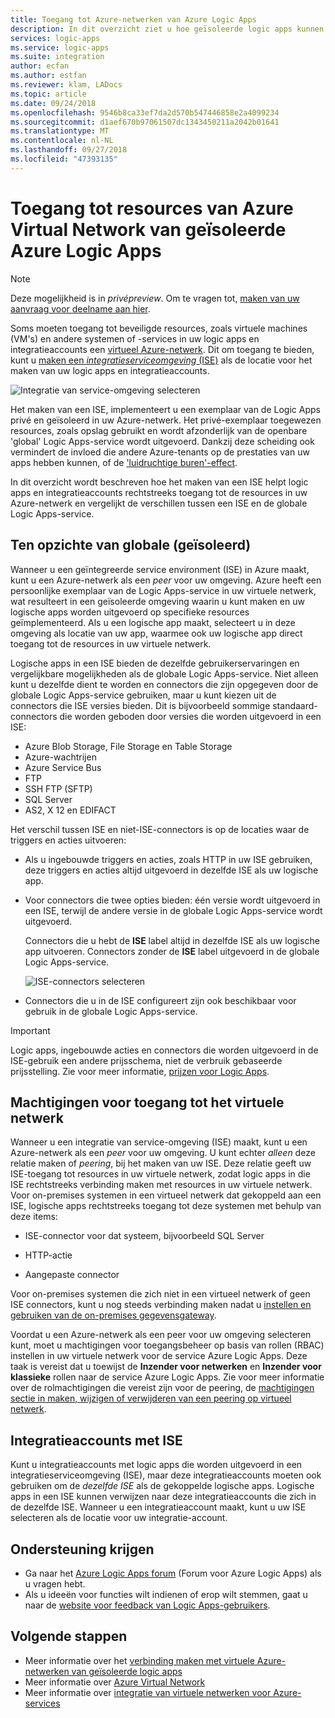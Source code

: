 ```yaml
---
title: Toegang tot Azure-netwerken van Azure Logic Apps
description: In dit overzicht ziet u hoe geïsoleerde logic apps kunnen verbinden met Azure-netwerken van integratie van service-omgevingen (ISEs) die gebruikmaken van particuliere en toegewezen resources
services: logic-apps
ms.service: logic-apps
ms.suite: integration
author: ecfan
ms.author: estfan
ms.reviewer: klam, LADocs
ms.topic: article
ms.date: 09/24/2018
ms.openlocfilehash: 9546b8ca33ef7da2d570b547446858e2a4099234
ms.sourcegitcommit: d1aef670b97061507dc1343450211a2042b01641
ms.translationtype: MT
ms.contentlocale: nl-NL
ms.lasthandoff: 09/27/2018
ms.locfileid: "47393135"
---
```

# <a name="access-to-azure-virtual-network-resources-from-isolated-azure-logic-apps"></a>Toegang tot resources van Azure Virtual Network van geïsoleerde Azure Logic Apps

> [!NOTE]
> Deze mogelijkheid is in *privépreview*. Om te vragen tot, [maken van uw aanvraag voor deelname aan hier](https://aka.ms/iseprivatepreview).

Soms moeten toegang tot beveiligde resources, zoals virtuele machines (VM's) en andere systemen of -services in uw logic apps en integratieaccounts een [virtueel Azure-netwerk](../virtual-network/virtual-networks-overview.md). Dit om toegang te bieden, kunt u [maken een *integratieserviceomgeving* (ISE)](../logic-apps/connect-virtual-network-vnet-isolated-environment.md) als de locatie voor het maken van uw logic apps en integratieaccounts. 

![Integratie van service-omgeving selecteren](./media/connect-virtual-network-vnet-isolated-environment-overview/select-logic-app-integration-service-environment.png)

Het maken van een ISE, implementeert u een exemplaar van de Logic Apps privé en geïsoleerd in uw Azure-netwerk. Het privé-exemplaar toegewezen resources, zoals opslag gebruikt en wordt afzonderlijk van de openbare 'global' Logic Apps-service wordt uitgevoerd. Dankzij deze scheiding ook vermindert de invloed die andere Azure-tenants op de prestaties van uw apps hebben kunnen, of de ['luidruchtige buren'-effect](https://en.wikipedia.org/wiki/Cloud_computing_issues#Performance_interference_and_noisy_neighbors). 

In dit overzicht wordt beschreven hoe het maken van een ISE helpt logic apps en integratieaccounts rechtstreeks toegang tot de resources in uw Azure-netwerk en vergelijkt de verschillen tussen een ISE en de globale Logic Apps-service.

<a name="difference"></a>

## <a name="isolated-versus-global"></a>Ten opzichte van globale (geïsoleerd)

Wanneer u een geïntegreerde service environment (ISE) in Azure maakt, kunt u een Azure-netwerk als een *peer* voor uw omgeving. Azure heeft een persoonlijke exemplaar van de Logic Apps-service in uw virtuele netwerk, wat resulteert in een geïsoleerde omgeving waarin u kunt maken en uw logische apps worden uitgevoerd op specifieke resources geïmplementeerd. Als u een logische app maakt, selecteert u in deze omgeving als locatie van uw app, waarmee ook uw logische app direct toegang tot de resources in uw virtuele netwerk.  

Logische apps in een ISE bieden de dezelfde gebruikerservaringen en vergelijkbare mogelijkheden als de globale Logic Apps-service. Niet alleen kunt u dezelfde dient te worden en connectors die zijn opgegeven door de globale Logic Apps-service gebruiken, maar u kunt kiezen uit de connectors die ISE versies bieden. Dit is bijvoorbeeld sommige standaard-connectors die worden geboden door versies die worden uitgevoerd in een ISE:
 
* Azure Blob Storage, File Storage en Table Storage
* Azure-wachtrijen
* Azure Service Bus
* FTP
* SSH FTP (SFTP)
* SQL Server
* AS2, X 12 en EDIFACT

Het verschil tussen ISE en niet-ISE-connectors is op de locaties waar de triggers en acties uitvoeren:

* Als u ingebouwde triggers en acties, zoals HTTP in uw ISE gebruiken, deze triggers en acties altijd uitgevoerd in dezelfde ISE als uw logische app. 

* Voor connectors die twee opties bieden: één versie wordt uitgevoerd in een ISE, terwijl de andere versie in de globale Logic Apps-service wordt uitgevoerd.  

  Connectors die u hebt de **ISE** label altijd in dezelfde ISE als uw logische app uitvoeren. Connectors zonder de **ISE** label uitgevoerd in de globale Logic Apps-service. 

  ![ISE-connectors selecteren](./media/connect-virtual-network-vnet-isolated-environment-overview/select-ise-connectors.png)

* Connectors die u in de ISE configureert zijn ook beschikbaar voor gebruik in de globale Logic Apps-service. 

> [!IMPORTANT]
> Logic apps, ingebouwde acties en connectors die worden uitgevoerd in de ISE-gebruik een andere prijsschema, niet de verbruik gebaseerde prijsstelling. Zie voor meer informatie, [prijzen voor Logic Apps](../logic-apps/logic-apps-pricing.md).

<a name="vnet-access"></a>

## <a name="permissions-for-virtual-network-access"></a>Machtigingen voor toegang tot het virtuele netwerk

Wanneer u een integratie van service-omgeving (ISE) maakt, kunt u een Azure-netwerk als een *peer* voor uw omgeving. U kunt echter *alleen* deze relatie maken of *peering*, bij het maken van uw ISE. Deze relatie geeft uw ISE-toegang tot resources in uw virtuele netwerk, zodat logic apps in die ISE rechtstreeks verbinding maken met resources in uw virtuele netwerk. Voor on-premises systemen in een virtueel netwerk dat gekoppeld aan een ISE, logische apps rechtstreeks toegang tot deze systemen met behulp van deze items: 

* ISE-connector voor dat systeem, bijvoorbeeld SQL Server

* HTTP-actie 

* Aangepaste connector

Voor on-premises systemen die zich niet in een virtueel netwerk of geen ISE connectors, kunt u nog steeds verbinding maken nadat u [instellen en gebruiken van de on-premises gegevensgateway](../logic-apps/logic-apps-gateway-install.md).

Voordat u een Azure-netwerk als een peer voor uw omgeving selecteren kunt, moet u machtigingen voor toegangsbeheer op basis van rollen (RBAC) instellen in uw virtuele netwerk voor de service Azure Logic Apps. Deze taak is vereist dat u toewijst de **Inzender voor netwerken** en **Inzender voor klassieke** rollen naar de service Azure Logic Apps. Zie voor meer informatie over de rolmachtigingen die vereist zijn voor de peering, de [machtigingen sectie in maken, wijzigen of verwijderen van een peering op virtueel netwerk](../virtual-network/virtual-network-manage-peering.md#permissions).

<a name="create-integration-account-environment"></a>

## <a name="integration-accounts-with-ise"></a>Integratieaccounts met ISE

Kunt u integratieaccounts met logic apps die worden uitgevoerd in een integratieserviceomgeving (ISE), maar deze integratieaccounts moeten ook gebruiken om de *dezelfde ISE* als de gekoppelde logische apps. Logische apps in een ISE kunnen verwijzen naar deze integratieaccounts die zich in de dezelfde ISE. Wanneer u een integratieaccount maakt, kunt u uw ISE selecteren als de locatie voor uw integratie-account.

## <a name="get-support"></a>Ondersteuning krijgen

* Ga naar het <a href="https://social.msdn.microsoft.com/Forums/en-US/home?forum=azurelogicapps" target="_blank">Azure Logic Apps forum</a> (Forum voor Azure Logic Apps) als u vragen hebt.
* Als u ideeën voor functies wilt indienen of erop wilt stemmen, gaat u naar de <a href="http://aka.ms/logicapps-wish" target="_blank">website voor feedback van Logic Apps-gebruikers</a>.

## <a name="next-steps"></a>Volgende stappen

* Meer informatie over het [verbinding maken met virtuele Azure-netwerken van geïsoleerde logic apps](../logic-apps/connect-virtual-network-vnet-isolated-environment.md)
* Meer informatie over [Azure Virtual Network](../virtual-network/virtual-networks-overview.md)
* Meer informatie over [integratie van virtuele netwerken voor Azure-services](../virtual-network/virtual-network-for-azure-services.md)
